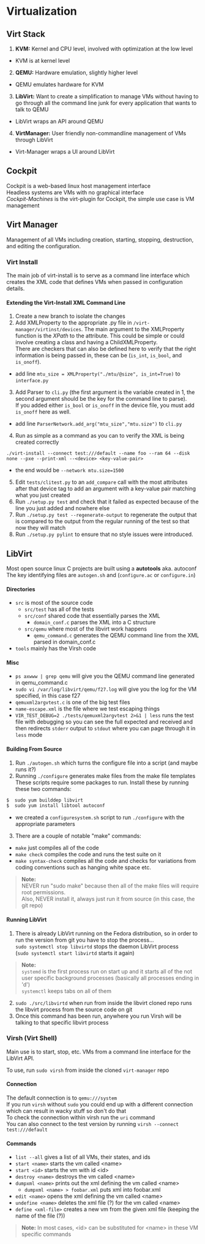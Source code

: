 # Virtualization

## Virt Stack
1. **KVM:** Kernel and CPU level, involved with optimization at the low level
  * KVM is at kernel level  
2. **QEMU:** Hardware emulation, slightly higher level
  * QEMU emulates hardware for KVM  
3. **LibVirt:** Want to create a simplification to manage VMs without having to go through all the command line junk for every application that wants to talk to QEMU
  * LibVirt wraps an API around QEMU  
4. **VirtManager:** User friendly non-commandline management of VMs through LibVirt
  * Virt-Manager wraps a UI around LibVirt  

## Cockpit
Cockpit is a web-based linux host management interface  
Headless systems are VMs with no graphical interface  
*Cockpit-Machines* is the virt-plugin for Cockpit, the simple use case is VM management

## Virt Manager
Management of all VMs including creation, starting, stopping, destruction, and editing the configuration.

### Virt Install
The main job of virt-install is to serve as a command line interface which creates the XML code that defines VMs when passed in configuration details.

#### Extending the Virt-Install XML Command Line
1. Create a new branch to isolate the changes
2. Add XMLProperty to the appropriate .py file in `/virt-manager/virtinst/devices`. The main argument to the XMLProperty function is the _XPath_ to the attribute. This could be simple or could involve creating a class and having a ChildXMLProperty.  
There are checkers that can also be defined here to verify that the right information is being passed in, these can be (`is_int`, `is_bool`, and `is_onoff`).
  * add line `mtu_size = XMLProperty("./mtu/@size", is_int=True)` to `interface.py`
3. Add Parser<Device> to `cli.py` (the first argument is the variable created in 1, the second argument should be the key for the command line to parse).  
If you added either `is_bool` or `is_onoff` in the device file, you must add `is_onoff` here as well.
  * add line `ParserNetwork.add_arg("mtu_size","mtu.size")` to `cli.py`
4. Run as simple as a command as you can to verify the XML is being created correctly
  ```
  ./virt-install --connect test:///default --name foo --ram 64 --disk none --pxe --print-xml --<device> <key-value-pair>
  ```
  * the end would be `--network mtu.size=1500`
5. Edit `tests/clitest.py` to an `add_compare` call with the most attributes after that device tag to add an argument with a key-value pair matching what you just created
6. Run `./setup.py test` and check that it failed as expected because of the line you just added and nowhere else
7. Run `./setup.py test --regenerate-output` to regenerate the output that is compared to the output from the regular running of the test so that now they will match
8. Run `./setup.py pylint` to ensure that no style issues were introduced.

## LibVirt

Most open source linux C projects are built using a **autotools** aka. autoconf  
The key identifying files are `autogen.sh` and (`configure.ac` or `configure.in`)  

#### Directories
* `src` is most of the source code  
  * `src/test` has all of the tests  
  * `src/conf` shared code that essentially parses the XML  
    * `domain_conf.c` parses the XML into a C structure  
  * `src/qemu` where most of the libvirt work happens  
    * `qemu_command.c` generates the QEMU command line from the XML parsed in domain_conf.c  
* `tools` mainly has the Virsh code  

#### Misc
* `ps axwww | grep qemu` will give you the QEMU command line generated in qemu_command.c  
* `sudo vi /var/log/libvirt/qemu/f27.log` will give you the log for the VM specified, in this case f27  
* `qemuxml2argvtest.c` is one of the big test files  
* `name-escape.xml` is the file where we test escaping things  
* `VIR_TEST_DEBUG=2 ./tests/qemuxml2argvtest 2>&1 | less` runs the test file with debugging so you can see the full expected and received and then redirects `stderr` output to `stdout` where you can page through it in `less` mode  


#### Building From Source
1. Run `./autogen.sh` which turns the configure file into a script (and maybe runs it?)
2. Running `./configure` generates make files from the make file templates  
These scripts require some packages to run. Install these by running these two commands:
  ```bash
  $  sudo yum builddep libvirt
  $  sudo yum install libtool autoconf
  ```
  * we created a `configuresystem.sh` script to run `./configure` with the appropriate parameters
3. There are a couple of notable "make" commands:
  * `make` just compiles all of the code
  * `make check` compiles the code and runs the test suite on it
  * `make syntax-check` compiles all the code and checks for variations from coding conventions such as hanging white space etc.

>**Note:**  
NEVER run "sudo make" because then all of the make files will require root permissions.  
Also, NEVER install it, always just run it from source (in this case, the git repo)  

#### Running LibVirt
1. There is already LibVirt running on the Fedora distribution, so in order to run the version from git you have to stop the process...  
`sudo systemctl stop libvirtd` stops the daemon LibVirt process  
(`sudo systemctl start libvirtd` starts it again)  

  >**Note:**  
  `systemd` is the first process run on start up and it starts all of the not user specific background processes (basically all processes ending in 'd')  
  `systemctl` keeps tabs on all of them

2. `sudo ./src/libvirtd` when run from inside the libvirt cloned repo runs the libvirt process from the source code on git  
3. Once this command has been run, anywhere you run Virsh will be talking to that specific libvirt process  


### Virsh (Virt Shell)
Main use is to start, stop, etc. VMs from a command line interface for the LibVirt API.

To use, run `sudo virsh` from inside the cloned `virt-manager` repo  

#### Connection
The default connection is to `qemu:///system`  
If you run `virsh` without `sudo` you could end up with a different connection which can result in wacky stuff so don't do that   
To check the connection within virsh run the `uri` command  
You can also connect to the test version by running `virsh --connect test:///default`  

#### Commands
* `list --all` gives a list of all VMs, their states, and ids  
* `start <name>` starts the vm called &lt;name&gt;  
* `start <id>` starts the vm with id &lt;id&gt;  
* `destroy <name>` destroys the vm called &lt;name&gt;  
* `dumpxml <name>` prints out the xml defining the vm called &lt;name&gt;  
  * `dumpxml <name> > foobar.xml` puts xml into foobar.xml  
* `edit <name>` opens the xml defining the vm called &lt;name&gt;  
* `undefine <name>` deletes the xml file (?) for the vm called &lt;name&gt;  
* `define <xml-file>` creates a new vm from the given xml file (keeping the name of the file (?))

>**Note:** In most cases, &lt;id&gt; can be substituted for &lt;name&gt; in these VM specific commands  
